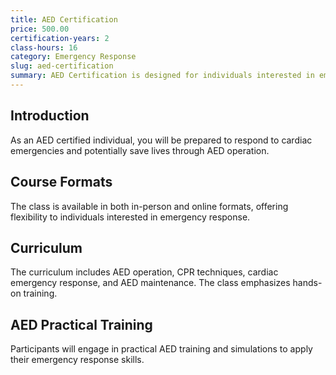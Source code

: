 ```yaml
---
title: AED Certification
price: 500.00
certification-years: 2
class-hours: 16
category: Emergency Response
slug: aed-certification
summary: AED Certification is designed for individuals interested in emergency response and automated external defibrillator (AED) operation. This comprehensive class covers AED usage, CPR techniques, and emergency response protocols. It equips candidates with the skills needed to respond to cardiac emergencies effectively.
---
```


## Introduction

As an AED certified individual, you will be prepared to respond to cardiac emergencies and potentially save lives through AED operation.

## Course Formats

The class is available in both in-person and online formats, offering flexibility to individuals interested in emergency response.

## Curriculum

The curriculum includes AED operation, CPR techniques, cardiac emergency response, and AED maintenance. The class emphasizes hands-on training.

## AED Practical Training

Participants will engage in practical AED training and simulations to apply their emergency response skills.

